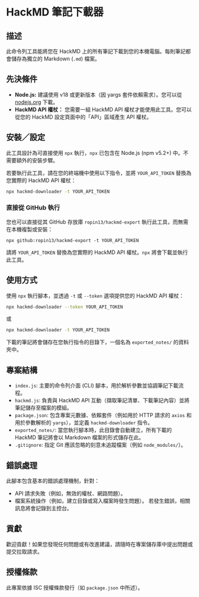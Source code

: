 # HackMD 筆記下載器

## 描述
此命令列工具能將您在 HackMD 上的所有筆記下載到您的本機電腦。每則筆記都會儲存為獨立的 Markdown (`.md`) 檔案。

## 先決條件
- **Node.js:** 建議使用 v18 或更新版本（因 yargs 套件依賴需求）。您可以從 [nodejs.org](https://nodejs.org/) 下載。
- **HackMD API 權杖：** 您需要一組 HackMD API 權杖才能使用此工具。您可以從您的 HackMD 設定頁面中的「API」區域產生 API 權杖。

## 安裝／設定
此工具設計為可直接使用 `npx` 執行，`npx` 已包含在 Node.js (npm v5.2+) 中。不需要額外的安裝步驟。

若要執行此工具，請在您的終端機中使用以下指令，並將 `YOUR_API_TOKEN` 替換為您實際的 HackMD API 權杖：
```bash
npx hackmd-downloader -t YOUR_API_TOKEN
```

### 直接從 GitHub 執行

您也可以直接從其 GitHub 存放庫 `ropin13/hackmd-export` 執行此工具，而無需在本機複製或安裝：

`npx github:ropin13/hackmd-export -t YOUR_API_TOKEN`

請將 `YOUR_API_TOKEN` 替換為您實際的 HackMD API 權杖。`npx` 將會下載並執行此工具。

## 使用方式
使用 `npx` 執行腳本，並透過 `-t` 或 `--token` 選項提供您的 HackMD API 權杖：

```bash
npx hackmd-downloader --token YOUR_API_TOKEN
```
或
```bash
npx hackmd-downloader -t YOUR_API_TOKEN
```

下載的筆記將會儲存在您執行指令的目錄下，一個名為 `exported_notes/` 的資料夾中。

## 專案結構
- `index.js`: 主要的命令列介面 (CLI) 腳本，用於解析參數並協調筆記下載流程。
- `hackmd.js`: 負責與 HackMD API 互動（擷取筆記清單、下載筆記內容）並將筆記儲存至檔案的模組。
- `package.json`: 包含專案元數據、依賴套件（例如用於 HTTP 請求的 `axios` 和用於參數解析的 `yargs`），並定義 `hackmd-downloader` 指令。
- `exported_notes/`: 當您執行腳本時，此目錄會自動建立，所有下載的 HackMD 筆記將會以 Markdown 檔案的形式儲存在此。
- `.gitignore`: 指定 Git 應該忽略的刻意未追蹤檔案（例如 `node_modules/`）。

## 錯誤處理
此腳本包含基本的錯誤處理機制，針對：
- API 請求失敗（例如，無效的權杖、網路問題）。
- 檔案系統操作（例如，建立目錄或寫入檔案時發生問題）。
若發生錯誤，相關訊息將會記錄到主控台。

## 貢獻
歡迎貢獻！如果您發現任何問題或有改進建議，請隨時在專案儲存庫中提出問題或提交拉取請求。

## 授權條款
此專案依據 ISC 授權條款發行（如 `package.json` 中所述）。

